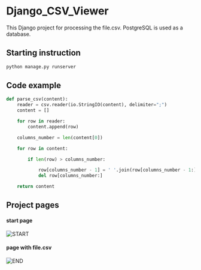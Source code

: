 # Django_CSV_Viewer
This Django project for processing the file.csv. PostgreSQL is used as a database.

## Starting instruction
```python
python manage.py runserver
```

## Code example

```python
def parse_csv(content):
    reader = csv.reader(io.StringIO(content), delimiter=";")
    content = []

    for row in reader:
        content.append(row)

    columns_number = len(content[0])

    for row in content:

        if len(row) > columns_number:

            row[columns_number - 1] = ' '.join(row[columns_number - 1:])
            del row[columns_number:]

    return content
```
## Project pages
#### start page
![START](https://sun9-19.userapi.com/c204820/v204820640/7ec5e/YrRP89xTZdE.jpg)
#### page with file.csv
![END](https://sun9-61.userapi.com/c857628/v857628640/187846/4PFo2muKtQU.jpg)